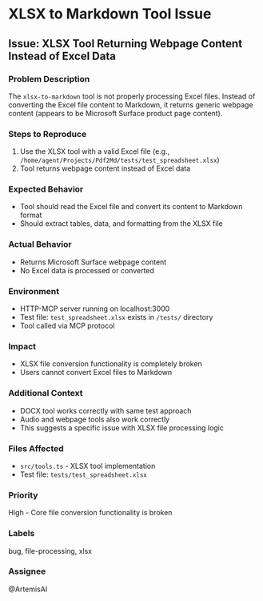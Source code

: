 # XLSX to Markdown Tool Issue

## Issue: XLSX Tool Returning Webpage Content Instead of Excel Data

### Problem Description
The `xlsx-to-markdown` tool is not properly processing Excel files. Instead of converting the Excel file content to Markdown, it returns generic webpage content (appears to be Microsoft Surface product page content).

### Steps to Reproduce
1. Use the XLSX tool with a valid Excel file (e.g., `/home/agent/Projects/Pdf2Md/tests/test_spreadsheet.xlsx`)
2. Tool returns webpage content instead of Excel data

### Expected Behavior
- Tool should read the Excel file and convert its content to Markdown format
- Should extract tables, data, and formatting from the XLSX file

### Actual Behavior
- Returns Microsoft Surface webpage content
- No Excel data is processed or converted

### Environment
- HTTP-MCP server running on localhost:3000
- Test file: `test_spreadsheet.xlsx` exists in `/tests/` directory
- Tool called via MCP protocol

### Impact
- XLSX file conversion functionality is completely broken
- Users cannot convert Excel files to Markdown

### Additional Context
- DOCX tool works correctly with same test approach
- Audio and webpage tools also work correctly
- This suggests a specific issue with XLSX file processing logic

### Files Affected
- `src/tools.ts` - XLSX tool implementation
- Test file: `tests/test_spreadsheet.xlsx`

### Priority
High - Core file conversion functionality is broken

### Labels
bug, file-processing, xlsx

### Assignee
@ArtemisAI
